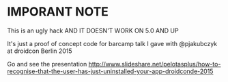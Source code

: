 # IMPORANT NOTE
This is an ugly hack AND IT DOESN'T WORK ON 5.0 AND UP

It's just a proof of concept code for barcamp talk I gave with @pjakubczyk at droidcon Berlin 2015

Go and see the presentation http://www.slideshare.net/pelotasplus/how-to-recognise-that-the-user-has-just-uninstalled-your-app-droidconde-2015
